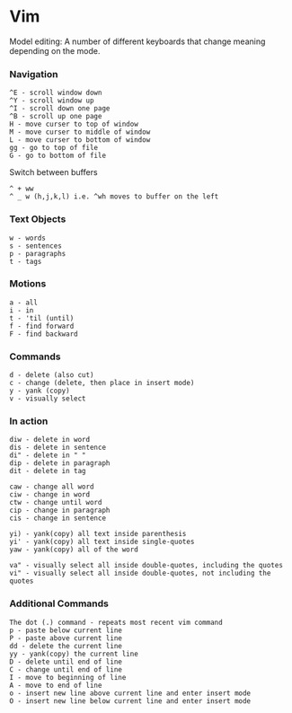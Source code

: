 # Vim
Model editing: A number of different keyboards that change meaning depending on the mode.

### Navigation

    ^E - scroll window down
    ^Y - scroll window up
    ^I - scroll down one page
    ^B - scroll up one page
    H - move curser to top of window
    M - move curser to middle of window
    L - move curser to bottom of window
    gg - go to top of file
    G - go to bottom of file

 Switch between buffers
 
    ^ + ww 
    ^ _ w (h,j,k,l) i.e. ^wh moves to buffer on the left

### Text Objects

    w - words
    s - sentences
    p - paragraphs
    t - tags
    
### Motions
    
    a - all
    i - in 
    t - 'til (until)
    f - find forward
    F - find backward
    
### Commands

    d - delete (also cut)
    c - change (delete, then place in insert mode)
    y - yank (copy)
    v - visually select
    
### In action

    diw - delete in word
    dis - delete in sentence
    di" - delete in " "
    dip - delete in paragraph
    dit - delete in tag
    
    caw - change all word 
    ciw - change in word
    ctw - change until word
    cip - change in paragraph
    cis - change in sentence
    
    yi) - yank(copy) all text inside parenthesis
    yi' - yank(copy) all text inside single-quotes
    yaw - yank(copy) all of the word
    
    va" - visually select all inside double-quotes, including the quotes
    vi" - visually select all inside double-quotes, not including the quotes
    
### Additional Commands

    The dot (.) command - repeats most recent vim command
    p - paste below current line
    P - paste above current line
    dd - delete the current line
    yy - yank(copy) the current line
    D - delete until end of line
    C - change until end of line
    I - move to beginning of line
    A - move to end of line
    o - insert new line above current line and enter insert mode
    O - insert new line below current line and enter insert mode
